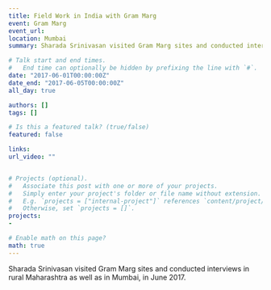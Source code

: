 ```yaml
---
title: Field Work in India with Gram Marg
event: Gram Marg
event_url: 
location: Mumbai
summary: Sharada Srinivasan visited Gram Marg sites and conducted interviews in rural Maharashtra as well as in Mumbai, in June 2017. 

# Talk start and end times.
#   End time can optionally be hidden by prefixing the line with `#`.
date: "2017-06-01T00:00:00Z"
date_end: "2017-06-05T00:00:00Z"
all_day: true

authors: []
tags: []

# Is this a featured talk? (true/false)
featured: false

links:
url_video: ""


# Projects (optional).
#   Associate this post with one or more of your projects.
#   Simply enter your project's folder or file name without extension.
#   E.g. `projects = ["internal-project"]` references `content/project/deep-learning/index.md`.
#   Otherwise, set `projects = []`.
projects:
- 

# Enable math on this page?
math: true
---
```


Sharada Srinivasan visited Gram Marg sites and conducted interviews in rural Maharashtra as well as in Mumbai, in June 2017. 


